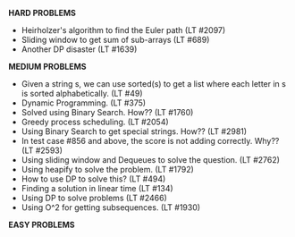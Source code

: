 **HARD PROBLEMS**
- Heirholzer's algorithm to find the Euler path (LT #2097)
- Sliding window to get sum of sub-arrays (LT #689)
- Another DP disaster (LT #1639)

**MEDIUM PROBLEMS**
- Given a string s, we can use sorted(s) to get a list where each letter in s is sorted alphabetically. (LT #49)
- Dynamic Programming. (LT #375)
- Solved using Binary Search. How?? (LT #1760)
- Greedy process scheduling. (LT #2054)
- Using Binary Search to get special strings. How?? (LT #2981)
- In test case #856 and above, the score is not adding correctly. Why?? (LT #2593)
- Using sliding window and Dequeues to solve the question. (LT #2762)
- Using heapify to solve the problem. (LT #1792)
- How to use DP to solve this? (LT #494)
- Finding a solution in linear time (LT #134)
- Using DP to solve problems (LT #2466)
- Using O^2 for getting subsequences. (LT #1930)

**EASY PROBLEMS**

